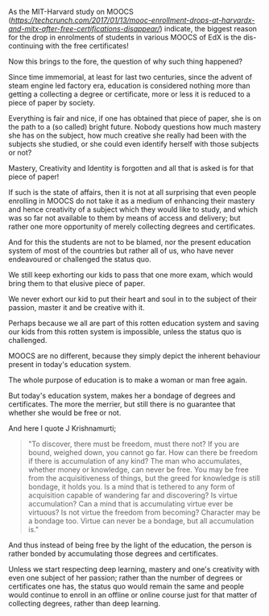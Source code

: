 As the MIT-Harvard study on MOOCS (_https://techcrunch.com/2017/01/13/mooc-enrollment-drops-at-harvardx-and-mitx-after-free-certifications-disappear/_) indicate, the biggest reason for the drop in enrolments of students in various MOOCS of EdX is the dis-continuing with the free certificates!

Now this brings to the fore, the question of why such thing happened?

Since time immemorial, at least for last two centuries, since the advent of steam engine led factory era, education is considered nothing more than getting a collecting a degree or certificate, more or less it is reduced to a piece of paper by society.

Everything is fair and nice, if one has obtained that piece of paper, she is on the path to a (so called) bright future. Nobody questions how much mastery she has on the subject, how much creative she really had been with the subjects she studied, or she could even identify herself with those subjects or not?

Mastery, Creativity and Identity is forgotten and all that is asked is for that piece of paper!

If such is the state of affairs, then it is not at all surprising that even people enrolling in MOOCS do not take it as a medium of enhancing their mastery and hence creativity of a subject which they would like to study, and which was so far not available to them by means of access and delivery; but rather one more opportunity of merely collecting degrees and certificates.

And for this the students are not to be blamed, nor the present education system of most of the countries but rather all of us, who have never endeavoured or challenged the status quo.

We still keep exhorting our kids to pass that one more exam, which would bring them to that elusive piece of paper.

We never exhort our kid to put their heart and soul in to the subject of their passion, master it and be creative with it.

Perhaps because we all are part of this rotten education system and saving our kids from this rotten system is impossible, unless the status quo is challenged.

MOOCS are no different, because they simply depict the inherent behaviour present in today's education system.

The whole purpose of education is to make a woman or man free again.

But today's education system, makes her a bondage of degrees and certificates. The more the merrier, but still there is no guarantee that whether she would be free or not.

And here I quote J Krishnamurti;
>"To discover, there must be freedom, must there not? If you are bound, weighed down, you cannot go far. How can there be freedom if there is accumulation of any kind? The man who accumulates, whether money or knowledge, can never be free. You may be free from the acquisitiveness of things, but the greed for knowledge is still bondage, it holds you. Is a mind that is tethered to any form of acquisition capable of wandering far and discovering? Is virtue accumulation? Can a mind that is accumulating virtue ever be virtuous? Is not virtue the freedom from becoming? Character may be a bondage too. Virtue can never be a bondage, but all accumulation is."

And thus instead of being free by the light of the education, the person is rather bonded by accumulating those degrees and certificates.

Unless we start respecting deep learning, mastery and one's creativity with even one subject of her passion; rather than the number of degrees or certificates one has, the status quo would remain the same and people would continue to enroll in an offline or online course just for that matter of collecting degrees, rather than deep learning.
